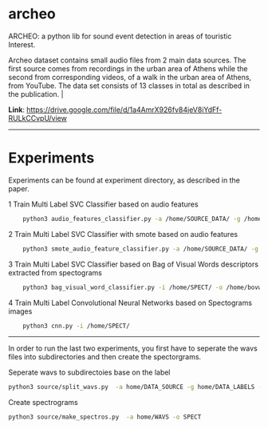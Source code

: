 # archeo
 ARCHEO: a python lib for sound event detection in areas of touristic Interest.

Archeo dataset contains small audio files from 2 main data sources. The first source comes from recordings in the urban area of Athens while the second from corresponding videos, of a walk in the urban area of Athens, from YouTube. The data set consists of 13 classes in total as described in the publication.
 |

**Link**: https://drive.google.com/file/d/1a4AmrX926fv84jeV8iYdFf-RULkCCvpU/view

- - -
# Experiments
Experiments can be found at experiment directory, as described in the paper.

1 Train Multi Label SVC Classifier based on audio features
```bash
    python3 audio_features_classifier.py -a /home/SOURCE_DATA/ -g /home/SOURCE_LABELS/
```
2 Train Multi Label SVC Classifier with smote based on audio features
```bash
    python3 smote_audio_feature_classifier.py -a /home/SOURCE_DATA/ -g /home/SOURCE_LABELS/ -res 2000
```
3 Train Multi Label SVC Classifier based on Bag of Visual Words descriptors extracted from spectograms
```bash
    python3 bag_visual_word_classifier.py -i /home/SPECT/ -o /home/bovw
```

4 Train Multi Label Convolutional Neural Networks based on Spectograms images
```bash
    python3 cnn.py -i /home/SPECT/
```
- - -
In order to run the last two experiments, you first have to seperate the wavs files into subdirectories and then create the spectorgrams.

Seperate wavs to subdirectoies base on the label
```bash
python3 source/split_wavs.py  -a home/DATA_SOURCE -g home/DATA_LABELS -o WAVS
```
Create spectrograms
```bash
python3 source/make_spectros.py  -a home/WAVS -o SPECT